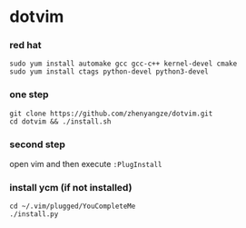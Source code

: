 # dotvim

### red hat
```shell
sudo yum install automake gcc gcc-c++ kernel-devel cmake
sudo yum install ctags python-devel python3-devel
```

### one step
```shell
git clone https://github.com/zhenyangze/dotvim.git
cd dotvim && ./install.sh
```
### second step
open vim and then execute `:PlugInstall`

### install ycm (if not installed)
```shell
cd ~/.vim/plugged/YouCompleteMe
./install.py
```

